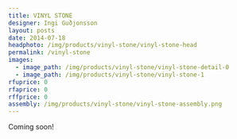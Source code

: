 ```yaml
---
title: VINYL STONE
designer: Ingi Guðjonsson
layout: posts
date: 2014-07-18
headphoto: /img/products/vinyl-stone/vinyl-stone-head
permalink: /vinyl-stone
images:  
  - image_path: /img/products/vinyl-stone/vinyl-stone-detail-0
  - image_path: /img/products/vinyl-stone/vinyl-stone-1
rfuprice: 0
rfaprice: 0
rffprice: 0
assembly: /img/products/vinyl-stone/vinyl-stone-assembly.png 
---
```


Coming soon!